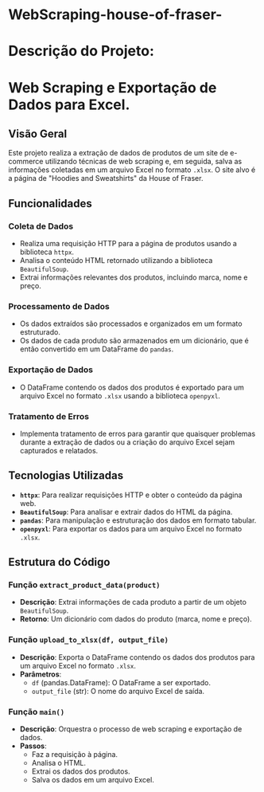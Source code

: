 # WebScraping-house-of-fraser-
# Descrição do Projeto: 
# Web Scraping e Exportação de Dados para Excel.

## Visão Geral

Este projeto realiza a extração de dados de produtos de um site de e-commerce utilizando técnicas de web scraping e, em seguida, salva as informações coletadas em um arquivo Excel no formato `.xlsx`. O site alvo é a página de "Hoodies and Sweatshirts" da House of Fraser.

## Funcionalidades

### Coleta de Dados

- Realiza uma requisição HTTP para a página de produtos usando a biblioteca `httpx`.
- Analisa o conteúdo HTML retornado utilizando a biblioteca `BeautifulSoup`.
- Extrai informações relevantes dos produtos, incluindo marca, nome e preço.

### Processamento de Dados

- Os dados extraídos são processados e organizados em um formato estruturado.
- Os dados de cada produto são armazenados em um dicionário, que é então convertido em um DataFrame do `pandas`.

### Exportação de Dados

- O DataFrame contendo os dados dos produtos é exportado para um arquivo Excel no formato `.xlsx` usando a biblioteca `openpyxl`.

### Tratamento de Erros

- Implementa tratamento de erros para garantir que quaisquer problemas durante a extração de dados ou a criação do arquivo Excel sejam capturados e relatados.

## Tecnologias Utilizadas

- **`httpx`**: Para realizar requisições HTTP e obter o conteúdo da página web.
- **`BeautifulSoup`**: Para analisar e extrair dados do HTML da página.
- **`pandas`**: Para manipulação e estruturação dos dados em formato tabular.
- **`openpyxl`**: Para exportar os dados para um arquivo Excel no formato `.xlsx`.

## Estrutura do Código

### Função `extract_product_data(product)`

- **Descrição**: Extrai informações de cada produto a partir de um objeto `BeautifulSoup`.
- **Retorno**: Um dicionário com dados do produto (marca, nome e preço).

### Função `upload_to_xlsx(df, output_file)`

- **Descrição**: Exporta o DataFrame contendo os dados dos produtos para um arquivo Excel no formato `.xlsx`.
- **Parâmetros**:
  - `df` (pandas.DataFrame): O DataFrame a ser exportado.
  - `output_file` (str): O nome do arquivo Excel de saída.

### Função `main()`

- **Descrição**: Orquestra o processo de web scraping e exportação de dados.
- **Passos**:
  - Faz a requisição à página.
  - Analisa o HTML.
  - Extrai os dados dos produtos.
  - Salva os dados em um arquivo Excel.
